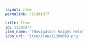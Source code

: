 ```yaml
---
layout: item
permalink: /11301077

title: Item
id: 11301077
item_name: '(Navigator) Knight Helm'
icon_url: 'item/icon/11300099.png'
---
```

